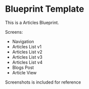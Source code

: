 # Blueprint Template

This is a Articles Blueprint.

Screens:
- Navigation
- Articles List v1
- Articles List v2
- Articles List v3
- Articles List v4
- Blogs Post
- Article View


Screenshots is included for reference
